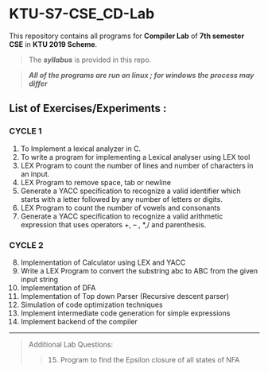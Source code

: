# KTU-S7-CSE_CD-Lab

This repository contains all programs for **Compiler Lab** of **7th semester CSE** in **KTU 2019 Scheme**.
 

>The ***syllabus*** is provided in this repo.

> ***All of the programs are run on linux ; for windows the process may differ***

## List of Exercises/Experiments :

### CYCLE 1

1. To Implement a lexical analyzer in C.
2. To write a program for implementing a Lexical analyser using LEX tool
3. LEX Program to count the number of lines and number of characters in an input.
4. LEX Program to remove space, tab or newline
5. Generate a YACC specification to recognize a valid identifier which starts with a letter followed by any number of letters or digits.
6. LEX Program to count the number of vowels and consonants
7. Generate a YACC specification to recognize a valid arithmetic expression that uses operators +, – , *,/ and parenthesis.

### CYCLE 2

8. Implementation of Calculator using LEX and YACC
9. Write a LEX Program to convert the substring abc to ABC from the given input string
10. Implementation of DFA
11. Implementation of Top down Parser (Recursive descent parser)
12. Simulation of code optimization techniques
13. Implement intermediate code generation for simple expressions
14. Implement backend of the compiler

---

> Additional Lab Questions:
>> 15. Program to find the Epsilon closure of all states of NFA
